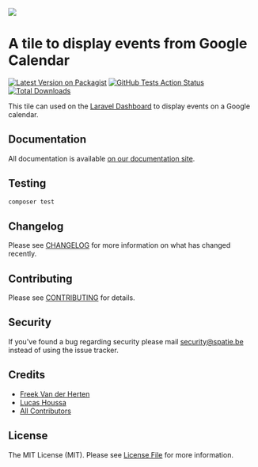 
[<img src="https://github-ads.s3.eu-central-1.amazonaws.com/support-ukraine.svg?t=1" />](https://supportukrainenow.org)

# A tile to display events from Google Calendar

[![Latest Version on Packagist](https://img.shields.io/packagist/v/retinens/laravel-dashboard-calendar-plus-tile.svg?style=flat-square)](https://packagist.org/packages/retinens/laravel-dashboard-calendar-plus-tile)
[![GitHub Tests Action Status](https://img.shields.io/github/workflow/status/retinens/laravel-dashboard-calendar-plus-tile/run-tests?label=tests)](https://github.com/retinens/laravel-dashboard-calendar-plus-tile/actions?query=workflow%3Arun-tests+branch%3Amaster)
[![Total Downloads](https://img.shields.io/packagist/dt/retinens/laravel-dashboard-calendar-plus-tile.svg?style=flat-square)](https://packagist.org/packages/retinens/laravel-dashboard-calendar-plus-tile)

This tile can used on the [Laravel Dashboard](https://docs.spatie.be/laravel-dashboard) to display events on a Google calendar.

## Documentation

All documentation is available [on our documentation site](https://docs.spatie.be/laravel-dashboard).

## Testing

``` bash
composer test
```

## Changelog

Please see [CHANGELOG](CHANGELOG.md) for more information on what has changed recently.

## Contributing

Please see [CONTRIBUTING](https://github.com/spatie/.github/blob/main/CONTRIBUTING.md) for details.

## Security

If you've found a bug regarding security please mail [security@spatie.be](mailto:security@spatie.be) instead of using the issue tracker.

## Credits

- [Freek Van der Herten](https://github.com/freekmurze)
- [Lucas Houssa](https://github.com/WhereIsLucas)
- [All Contributors](../../contributors)

## License

The MIT License (MIT). Please see [License File](LICENSE.md) for more information.
